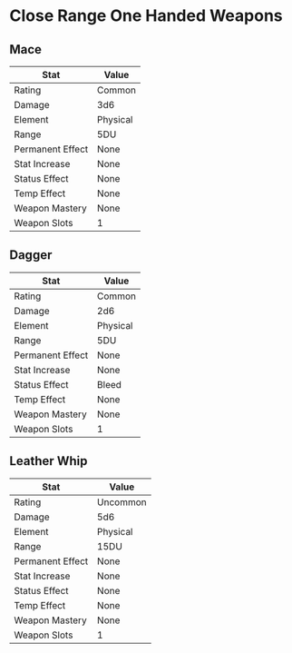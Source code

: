 # Close Range One Handed Weapons

## Mace

| Stat             | Value    |
| ---------------- | -------- |
| Rating           | Common   |
| Damage           | 3d6      |
| Element          | Physical |
| Range            | 5DU      |
| Permanent Effect | None     |
| Stat Increase    | None     |
| Status Effect    | None     |
| Temp Effect      | None     |
| Weapon Mastery   | None     |
| Weapon Slots     | 1        |

## Dagger

| Stat             | Value    |
| ---------------- | -------- |
| Rating           | Common   |
| Damage           | 2d6      |
| Element          | Physical |
| Range            | 5DU      |
| Permanent Effect | None     |
| Stat Increase    | None     |
| Status Effect    | Bleed    |
| Temp Effect      | None     |
| Weapon Mastery   | None     |
| Weapon Slots     | 1        |

## Leather Whip

| Stat             | Value    |
| ---------------- | -------- |
| Rating           | Uncommon |
| Damage           | 5d6      |
| Element          | Physical |
| Range            | 15DU     |
| Permanent Effect | None     |
| Stat Increase    | None     |
| Status Effect    | None     |
| Temp Effect      | None     |
| Weapon Mastery   | None     |
| Weapon Slots     | 1        |

